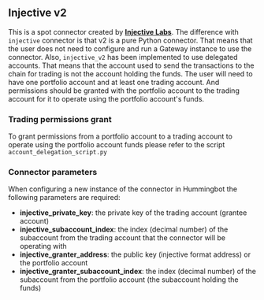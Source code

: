 ## Injective v2

This is a spot connector created by **[Injective Labs](https://injectivelabs.org/)**.
The difference with `injective` connector is that v2 is a pure Python connector. That means that the user does not need to configure and run a Gateway instance to use the connector.
Also, `injective_v2` has been implemented to use delegated accounts. That means that the account used to send the transactions to the chain for trading is not the account holding the funds.
The user will need to have one portfolio account and at least one trading account. And permissions should be granted with the portfolio account to the trading account for it to operate using the portfolio account's funds.

### Trading permissions grant
To grant permissions from a portfolio account to a trading account to operate using the portfolio account funds please refer to the script `account_delegation_script.py`

### Connector parameters
When configuring a new instance of the connector in Hummingbot the following parameters are required:

- **injective_private_key**: the private key of the trading account (grantee account)
- **injective_subaccount_index**: the index (decimal number) of the subaccount from the trading account that the connector will be operating with
- **injective_granter_address**: the public key (injective format address) or the portfolio account
- **injective_granter_subaccount_index**: the index (decimal number) of the subaccount from the portfolio account (the subaccount holding the funds)